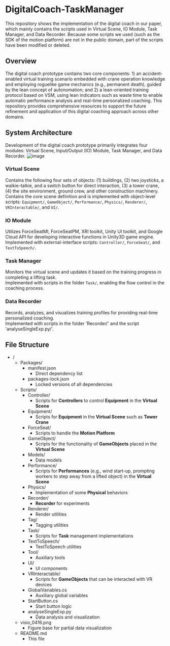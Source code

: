 # DigitalCoach-TaskManager

This repository shows the implementation of the digital coach in our paper, which mainly contains the scripts used in Virtual Scene, IO Module, Task Manager, and Data Recorder. Because some scripts we used (such as the SDK of the motion platform) are not in the public domain, part of the scripts have been modified or deleted.

## Overview
The digital coach prototype contains two core components: 1) an accident-enabled virtual training scenario embedded with crane operation knowledge and employing roguelike game mechanics (e.g., permanent death), guided by the lean concept of autonomation; and 2) a lean-oriented training protocol based on VSM, using lean indicators such as waste time to enable automatic performance analysis and real-time personalized coaching. This repository provides comprehensive resources to support the future refinement and application of this digital coaching approach across other domains.
## System Architecture
Development of the digital coach prototype primarily integrates four modules: Virtual Scene, Input/Output (IO) Module, Task Manager, and Data Recorder. 
![image](https://github.com/user-attachments/assets/49df488c-1bec-43df-9ccb-fdee4f1e2ba7)
### Virtual Scene
Contains the following four sets of objects: (1) buildings, (2) two joysticks, a walkie-talkie, and a switch button for direct interaction, (3) a tower crane, (4) the site environment, ground crew, and other construction machinery.\
Contains the core scene definition and is implemented with object-level scripts: `Equipment/`, `GameObject/`, `Performance/`, `Physics/`, `Renderer/`, `VRInteractable/`, and `UI/`.
### IO Module
Utilizes ForceSeatMI, ForceSeatPM, XRI toolkit, Unity UI toolkit, and Google Cloud API for developing interactive functions in Unity3D game engine.\
Implemented with external-interface scripts: `Controller/`, `ForceSeat/`, and `TextToSpeech/`.
### Task Manager
Monitors the virtual scene and updates it based on the training progress in completing a lifting task.\
Implemented with scripts in the folder `Task/`, enabling the flow control in the coaching process.
### Data Recorder
Records, analyzes, and visualizes training profiles for providing real-time personalized coaching.\
Implemented with scripts in the folder 'Recorder/' and the script 'analyseSingleExp.py/'.
## File Structure
- /
  - Packages/
    - manifest.json  
      - Direct dependency list  
    - packages-lock.json  
      - Locked versions of all dependencies  
  - Scripts/
    - Controller/  
      - Scripts for **Controllers** to control **Equipment** in the **Virtual Scene**  
    - Equipment/  
      - Scripts for **Equipment** in the **Virtual Scene** such as **Tower Crane**  
    - ForceSeat/  
      - Scripts to handle the **Motion Platform**  
    - GameObject/  
      - Scripts for the functionality of **GameObjects** placed in the **Virtual Scene**  
    - Models/  
      - Data models  
    - Performance/  
      - Scripts for **Performances** (e.g., wind start-up, prompting workers to step away from a lifted object) in the **Virtual Scene**  
    - Physics/  
      - Implementation of some **Physical** behaviors  
    - Recorder/  
      - **Recorder** for experiments  
    - Renderer/  
      - Render utilities  
    - Tag/  
      - Tagging utilities  
    - Task/  
      - Scripts for **Task** management implementations  
    - TextToSpeech/  
      - TextToSpeech utilities  
    - Tool/  
      - Auxiliary tools  
    - UI/  
      - UI components  
    - VRInteractable/  
      - Scripts for **GameObjects** that can be interacted with VR devices  
    - GlobalVariables.cs  
      - Auxiliary global variables  
    - StartButton.cs  
      - Start button logic
    - analyseSingleExp.py
      - Data analysis and visualization
  - visio_0416.png  
    - Figure base for partial data visualization
  - README.md  
    - This file
